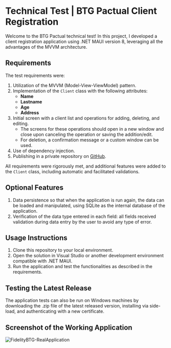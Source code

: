 # Technical Test | BTG Pactual Client Registration

Welcome to the BTG Pactual technical test! In this project, I developed a client registration application using .NET MAUI version 8, leveraging all the advantages of the MVVM architecture.

## Requirements

The test requirements were:

1. Utilization of the MVVM (Model-View-ViewModel) pattern.
2. Implementation of the `Client` class with the following attributes:
   - **Name**
   - **Lastname**
   - **Age**
   - **Address**
3. Initial screen with a client list and operations for adding, deleting, and editing.
   - The screens for these operations should open in a new window and close upon canceling the operation or saving the addition/edit.
   - For deletion, a confirmation message or a custom window can be used.
4. Use of dependency injection.
5. Publishing in a private repository on [GitHub](https://github.com).

All requirements were rigorously met, and additional features were added to the `Client` class, including automatic and facilitated validations.

## Optional Features

1. Data persistence so that when the application is run again, the data can be loaded and manipulated, using SQLite as the internal database of the application.
2. Verification of the data type entered in each field: all fields received validation during data entry by the user to avoid any type of error.

## Usage Instructions

1. Clone this repository to your local environment.
2. Open the solution in Visual Studio or another development environment compatible with .NET MAUI.
3. Run the application and test the functionalities as described in the requirements.

## Testing the Latest Release

The application tests can also be run on Windows machines by downloading the .zip file of the latest released version, installing via side-load, and authenticating with a new certificate.

## Screenshot of the Working Application

![FidelityBTG-RealApplication](https://github.com/LuccaGiffoni/FidelityBTG/assets/81778943/70749ba1-5e43-46c7-8458-3afe32b1de10)
